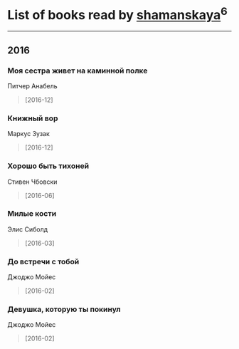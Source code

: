 # List of books read by [shamanskaya](http://vk.com/id11604536)<sup>6</sup>
---

## 2016

### Моя сестра живет на каминной полке
Питчер Анабель
> [2016-12] 


### Книжный вор
Маркус Зузак
> [2016-12] 


### Хорошо быть тихоней
Стивен Чбовски
> [2016-06] 


### Милые кости
Элис Сиболд
> [2016-03] 


### До встречи с тобой
Джоджо Мойес
> [2016-02] 


### Девушка, которую ты покинул
Джоджо Мойес
> [2016-02] 



